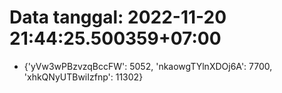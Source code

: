# Data tanggal: 2022-11-20 21:44:25.500359+07:00

* {'yVw3wPBzvzqBccFW': 5052, 'nkaowgTYlnXDOj6A': 7700, 'xhkQNyUTBwiIzfnp': 11302}
